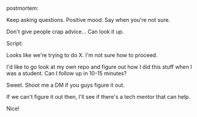 postmortem:

Keep asking questions.
Positive mood.
Say when you're not sure.


Don't give people crap advice...
Can look it up. 





Script:

Looks like we're trying to do X.
I'm not sure how to proceed.

I'd like to go look at my own repo and figure out how I did this stuff when I was a student. Can I follow up in 10-15 minutes?

Sweet.
Shoot me a DM if you guys figure it out. 

If we can't figure it out then, I'll see if there's a tech mentor that can help.

Nice!
